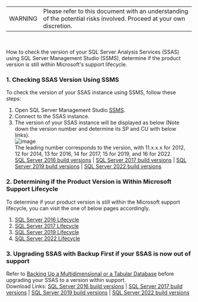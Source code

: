 <br>
<table>
<td>WARNING</td>
<td>Please refer to this document with an understanding of the potential risks involved. Proceed at your own discretion.</td>
</table>
<br>

How to check the version of your SQL Server Analysis Services (SSAS) using SQL Server Management Studio (SSMS), determine if the product version is still within Microsoft's support lifecycle.

### 1. Checking SSAS Version Using SSMS

To check the version of your SSAS instance using SSMS, follow these steps:

1. Open SQL Server Management Studio [SSMS](https://aka.ms/ssmsfullsetup).
2. Connect to the SSAS instance.
3. The version of your SSAS instance will be displayed as below (Note down the version number and determine its SP and CU with below links).<br>
![image](https://github.com/1015062E/howto/assets/160798406/2f4f4158-34e7-41ef-9792-84839d54e462)<br>
The leading number corresponds to the version, with 11.x.x.x for 2012, 12 for 2014, 13 for 2016, 14 for 2017, 15 for 2019, and 16 for 2022.<br>
[SQL Server 2016 build versions](https://learn.microsoft.com/en-US/troubleshoot/sql/releases/sqlserver-2016/build-versions) | [SQL Server 2017 build versions](https://learn.microsoft.com/en-US/troubleshoot/sql/releases/sqlserver-2017/build-versions) | [SQL Server 2019 build versions](https://learn.microsoft.com/en-US/troubleshoot/sql/releases/sqlserver-2019/build-versions) | [SQL Server 2022 build versions](https://learn.microsoft.com/en-US/troubleshoot/sql/releases/sqlserver-2022/build-versions)

### 2. Determining if the Product Version is Within Microsoft Support Lifecycle

To determine if your product version is still within the Microsoft support lifecycle, you can visit the one of below pages accordingly. 
1. [SQL Server 2016 Lifecycle](https://learn.microsoft.com/en-us/lifecycle/products/sql-server-2016)
2. [SQL Server 2017 Lifecycle](https://learn.microsoft.com/en-us/lifecycle/products/sql-server-2017)
3. [SQL Server 2019 Lifecycle](https://learn.microsoft.com/en-us/lifecycle/products/sql-server-2019)
4. [SQL Server 2022 Lifecycle](https://learn.microsoft.com/en-us/lifecycle/products/sql-server-2022)



### 3. Upgrading SSAS with Backup First if your SSAS is now out of support
Refer to [Backing Up a Multidimensional or a Tabular Database](https://learn.microsoft.com/en-us/analysis-services/multidimensional-models/backup-and-restore-of-analysis-services-databases?view=asallproducts-allversions#bkmk_cube) before upgrading your SSAS to a version within support.<br>
Download Links: [SQL Server 2016 build versions](https://learn.microsoft.com/en-US/troubleshoot/sql/releases/sqlserver-2016/build-versions) | [SQL Server 2017 build versions](https://learn.microsoft.com/en-US/troubleshoot/sql/releases/sqlserver-2017/build-versions) | [SQL Server 2019 build versions](https://learn.microsoft.com/en-US/troubleshoot/sql/releases/sqlserver-2019/build-versions) | [SQL Server 2022 build versions](https://learn.microsoft.com/en-US/troubleshoot/sql/releases/sqlserver-2022/build-versions)
